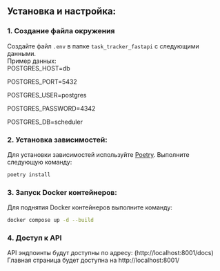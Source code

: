 ## Установка и настройка:

### 1. Создание файла окружения 
Создайте файл `.env` в папке `task_tracker_fastapi` с следующими данными.  
Пример данных:  
POSTGRES_HOST=db

POSTGRES_PORT=5432

POSTGRES_USER=postgres

POSTGRES_PASSWORD=4342

POSTGRES_DB=scheduler


### 2. Установка зависимостей:

Для установки зависимостей используйте [Poetry](https://python-poetry.org/). Выполните следующую команду:

```bash
poetry install
```
### 3. Запуск Docker контейнеров:
Для поднятия Docker контейнеров выполните команду:
```bash
docker compose up -d --build
```
### 4. Доступ к API
API эндпоинты будут доступны по адресу: (http://localhost:8001/docs)
Главная страница будет доступна на http://localhost:8001/
